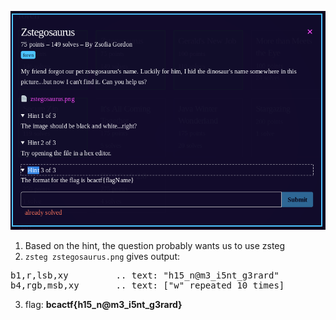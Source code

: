 ![question](Screenshot_3.png)
1) Based on the hint, the question probably wants us to use zsteg
2) `zsteg zstegosaurus.png`
gives output:
<pre>
b1,r,lsb,xy         .. text: "h15_n@m3_i5nt_g3rard"
b4,rgb,msb,xy       .. text: ["w" repeated 10 times]
</pre>
3) flag: **bcactf{h15_n@m3_i5nt_g3rard}**
